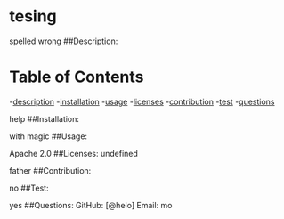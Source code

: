 # tesing

  spelled wrong
  ##Description:

  # Table of Contents
  -[description](#description)
  -[installation](#installation)
  -[usage](#usage)
  -[licenses](#licenses)
  -[contribution](#contribution)
  -[test](#test)
  -[questions](#questions)

  help
  ##Installation:

  with magic
  ##Usage:

  Apache 2.0
  ##Licenses: 
  undefined

  father
  ##Contribution:

  no
  ##Test:

  yes
  ##Questions:
  GitHub: [@helo]
  Email: mo



